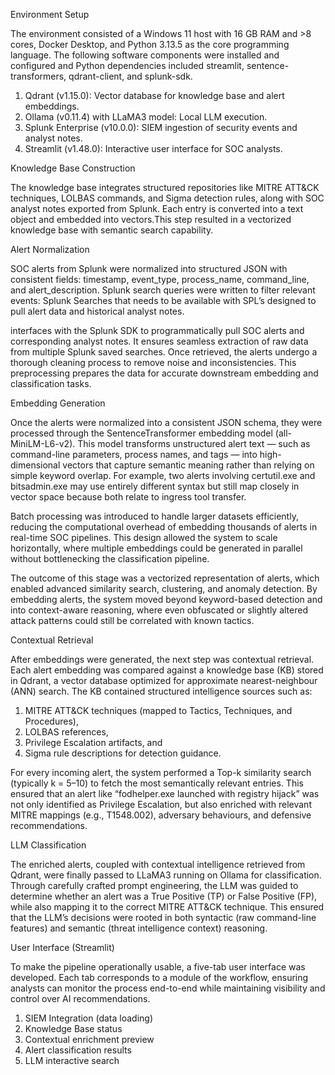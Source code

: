 Environment Setup

The environment consisted of a Windows 11 host with 16 GB RAM and >8 cores, Docker Desktop, and Python 3.13.5 as the core programming language. The following software components were installed and configured and Python dependencies included streamlit, sentence-transformers, qdrant-client, and splunk-sdk. 

1.	Qdrant (v1.15.0): Vector database for knowledge base and alert embeddings.
2.	Ollama (v0.11.4) with LLaMA3 model: Local LLM execution.
3.	Splunk Enterprise (v10.0.0): SIEM ingestion of security events and analyst notes.
4.	Streamlit (v1.48.0): Interactive user interface for SOC analysts.


Knowledge Base Construction

The knowledge base integrates structured repositories like MITRE ATT&CK techniques, LOLBAS commands, and Sigma detection rules, along with SOC analyst notes exported from Splunk. Each entry is converted into a text object and embedded into vectors.This step resulted in a vectorized knowledge base with semantic search capability.

Alert Normalization

SOC alerts from Splunk were normalized into structured JSON with consistent fields: timestamp, event_type, process_name, command_line, and alert_description. Splunk search queries were written to filter relevant events: Splunk Searches that needs to be available with SPL’s designed to pull alert data and historical analyst notes. 
 
interfaces with the Splunk SDK to programmatically pull SOC alerts and corresponding analyst notes. It ensures seamless extraction of raw data from multiple Splunk saved searches. Once retrieved, the alerts undergo a thorough cleaning process to remove noise and inconsistencies. This preprocessing prepares the data for accurate downstream embedding and classification tasks.
 

Embedding Generation

Once the alerts were normalized into a consistent JSON schema, they were processed through the SentenceTransformer embedding model (all-MiniLM-L6-v2). This model transforms unstructured alert text — such as command-line parameters, process names, and tags — into high-dimensional vectors that capture semantic meaning rather than relying on simple keyword overlap. For example, two alerts involving certutil.exe and bitsadmin.exe may use entirely different syntax but still map closely in vector space because both relate to ingress tool transfer.

Batch processing was introduced to handle larger datasets efficiently, reducing the computational overhead of embedding thousands of alerts in real-time SOC pipelines. This design allowed the system to scale horizontally, where multiple embeddings could be generated in parallel without bottlenecking the classification pipeline.

The outcome of this stage was a vectorized representation of alerts, which enabled advanced similarity search, clustering, and anomaly detection. By embedding alerts, the system moved beyond keyword-based detection and into context-aware reasoning, where even obfuscated or slightly altered attack patterns could still be correlated with known tactics.

 
Contextual Retrieval

After embeddings were generated, the next step was contextual retrieval. Each alert embedding was compared against a knowledge base (KB) stored in Qdrant, a vector database optimized for approximate nearest-neighbour (ANN) search. The KB contained structured intelligence sources such as:

1.	MITRE ATT&CK techniques (mapped to Tactics, Techniques, and Procedures),
2.	LOLBAS references,
3.	Privilege Escalation artifacts, and
4.	Sigma rule descriptions for detection guidance.

For every incoming alert, the system performed a Top-k similarity search (typically k = 5–10) to fetch the most semantically relevant entries. This ensured that an alert like “fodhelper.exe launched with registry hijack” was not only identified as Privilege Escalation, but also enriched with relevant MITRE mappings (e.g., T1548.002), adversary behaviours, and defensive recommendations.


LLM Classification

The enriched alerts, coupled with contextual intelligence retrieved from Qdrant, were finally passed to LLaMA3 running on Ollama for classification. Through carefully crafted prompt engineering, the LLM was guided to determine whether an alert was a True Positive (TP) or False Positive (FP), while also mapping it to the correct MITRE ATT&CK technique. This ensured that the LLM’s decisions were rooted in both syntactic (raw command-line features) and semantic (threat intelligence context) reasoning. 
 

User Interface (Streamlit)

To make the pipeline operationally usable, a five-tab user interface was developed. Each tab corresponds to a module of the workflow, ensuring analysts can monitor the process end-to-end while maintaining visibility and control over AI recommendations.

1.	SIEM Integration (data loading)
2.	Knowledge Base status
3.	Contextual enrichment preview
4.	Alert classification results
5.	LLM interactive search

